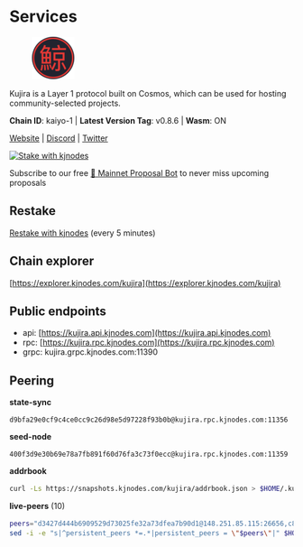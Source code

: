 # Services

<figure><img src="https://raw.githubusercontent.com/kj89/cosmos-images/main/logos/kujira.png" alt=""><figcaption></figcaption></figure>

Kujira is a Layer 1 protocol built on Cosmos, which can be used for  hosting community-selected projects.

**Chain ID**: kaiyo-1 | **Latest Version Tag**: v0.8.6 | **Wasm**: ON

[Website](https://kujira.app) | [Discord](https://discord.gg/teamkujira) | [Twitter](https://twitter.com/TeamKujira)

[![Stake with kjnodes](https://i.ibb.co/cr44Q8j/button-stake-with-kjnodes.png)](https://restake.app/kujira/kujiravaloper1tnuqj73jfn3724lqz34c27tuv80nv336sadqym)

Subscribe to our free [🤖 Mainnet Proposal Bot](https://t.me/kjnodes_proposal_bot) to never miss upcoming proposals

## Restake

[Restake with kjnodes](https://restake.app/kujira/kujiravaloper1tnuqj73jfn3724lqz34c27tuv80nv336sadqym) (every 5 minutes)
## Chain explorer
[https://explorer.kjnodes.com/kujira](https://explorer.kjnodes.com/kujira)

## Public endpoints

* api: [https://kujira.api.kjnodes.com](https://kujira.api.kjnodes.com)
* rpc: [https://kujira.rpc.kjnodes.com](https://kujira.rpc.kjnodes.com)
* grpc: kujira.grpc.kjnodes.com:11390

## Peering

**state-sync**

```text
d9bfa29e0cf9c4ce0cc9c26d98e5d97228f93b0b@kujira.rpc.kjnodes.com:11356
```

**seed-node**

```text
400f3d9e30b69e78a7fb891f60d76fa3c73f0ecc@kujira.rpc.kjnodes.com:11359
```

**addrbook**
```bash
curl -Ls https://snapshots.kjnodes.com/kujira/addrbook.json > $HOME/.kujira/config/addrbook.json
```

**live-peers** (10)
```bash
peers="d3427d444b6909529d73025fe32a73dfea7b90d1@148.251.85.115:26656,c8b74590ce04f0f7c32b1c668290e00ec7ec275e@148.113.8.63:11856,15679999b404a9ee027dc9f5e795d6c4fddb6cee@51.91.152.102:20000,d6d14f99ef25c8ffee6fa4afca40fece0c1ab9fe@107.181.229.154:20656,ff7a1787ea93a49ece2ee92f601a4c52951278c4@185.119.118.112:2000,56598f1d3153b4368a0d9ac083b379b09ae2b531@162.19.95.239:11856,8d59c2958dfb2f852b201cbaa60743c771ce338b@147.135.45.32:26656,89757803f40da51678451735445ad40d5b15e059@169.155.45.187:26656,01d708d4124f30700c05c97947ae10231d8755f7@95.217.197.100:26655,d9bfa29e0cf9c4ce0cc9c26d98e5d97228f93b0b@65.109.88.38:11356"
sed -i -e "s|^persistent_peers *=.*|persistent_peers = \"$peers\"|" $HOME/.kujira/config/config.toml
```
